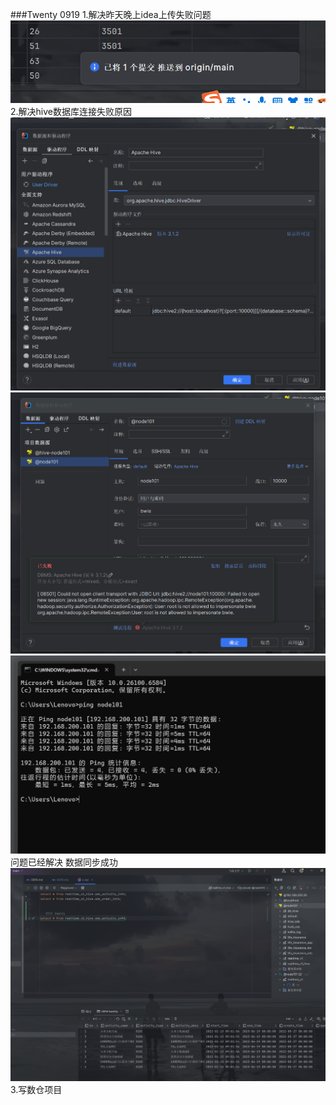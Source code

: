 ###Twenty 0919 
1.解决昨天晚上idea上传失败问题 
![img_2.png](IM1/img_2.png)\
2.解决hive数据库连接失败原因
![img_3.png](IM1/img_3.png)
![img_4.png](IM1/img_4.png)
![img_5.png](IM1/img_5.png)
问题已经解决 数据同步成功
![img_6.png](IM1/img_6.png)
3.写数仓项目

